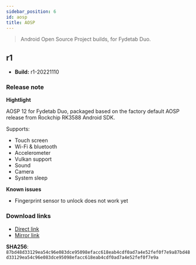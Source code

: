 ```yaml
---
sidebar_position: 6
id: aosp
title: AOSP
---
```

>Android Open Source Project builds, for Fydetab Duo.

## r1
- **Build:** r1-20221110

### Release note

**Hightlight**

AOSP 12 for Fydetab Duo, packaged based on the factory default AOSP release from Rockchip RK3588 Android SDK.

Supports:
- Touch screen
- Wi-Fi & bluetooth
- Accelerometer
- Vulkan support
- Sound
- Camera
- System sleep

**Known issues**
- Fingerprint sensor to unlock does not work yet

###  Download links
- [Direct link](https://download.fydeos.io/fydetabduo/fydetab_duo-aosp12-update-20221110.img.xz)
- [Mirror link](https://fydeos-my.sharepoint.cn/:u:/g/personal/fyde_fydeos_partner_onmschina_cn/ERfwvQ4V5uFArZzHb2Qkj1cBpNTgksyZFCsU8qffWCKbZw?e=awT4vT)

**SHA256**: `87bd48d33129ea54c96e083dce95098efacc618eab4cdf0ad7a4e52fef0f7e9a87bd48d33129ea54c96e083dce95098efacc618eab4cdf0ad7a4e52fef0f7e9a`

